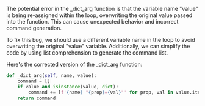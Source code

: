 The potential error in the _dict_arg function is that the variable name "value" is being re-assigned within the loop, overwriting the original value passed into the function. This can cause unexpected behavior and incorrect command generation.

To fix this bug, we should use a different variable name in the loop to avoid overwriting the original "value" variable. Additionally, we can simplify the code by using list comprehension to generate the command list.

Here's the corrected version of the _dict_arg function:

```python
def _dict_arg(self, name, value):
    command = []
    if value and isinstance(value, dict):
        command += [f'{name} "{prop}={val}"' for prop, val in value.items()]
    return command
```
